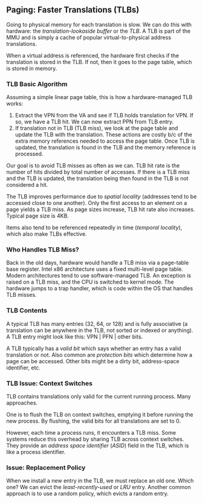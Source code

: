 ## Paging: Faster Translations (TLBs)

Going to physical memory for each translation is slow. We can do this with
hardware: the *translation-lookaside buffer* or the *TLB*. A TLB is part of the
MMU and is simply a cache of popular virtual-to-physical address translations. 

When a virtual address is referenced, the hardware first checks if the
translation is stored in the TLB. If not, then it goes to the page table, which
is stored in memory. 

### TLB Basic Algorithm

Assuming a simple linear page table, this is how a hardware-managed TLB works:  
1. Extract the VPN from the VA and see if TLB holds translation for VPN. If so,
we have a TLB hit. We can now extract PPN from TLB entry. 
2. If translation not in TLB (TLB miss), we look at the page table and update
the TLB with the translation. These actions are costly b/c of the extra memory
references needed to access the page table. Once TLB is updated, the translation
is found in the TLB and the memory reference is processed.

Our goal is to avoid TLB misses as often as we can. TLB hit rate is the number
of hits divided by total number of accesses. If there is a TLB miss and the TLB
is updated, the translation being then found in the TLB is not considered a hit. 

The TLB improves performance due to *spatial locality* (addresses tend to be
accessed close to one another). Only the first access to an element on a page
yields a TLB miss. As page sizes increase, TLB hit rate also increases. Typical
page size is 4KB. 

Items also tend to be referenced repeatedly in time (*temporal locality*), which
also make TLBs effective. 

### Who Handles TLB Miss?

Back in the old days, hardware would handle a TLB miss via a page-table base
register. Intel x86 architecture uses a fixed multi-level page table. Modern
architectures tend to use software-managed TLB. An exception is raised on a TLB
miss, and the CPU is switched to kernel mode. The hardware jumps to a trap
handler, which is code within the OS that handles TLB misses.

### TLB Contents

A typical TLB has many entries (32, 64, or 128) and is fully associative (a
translation can be anywhere in the TLB, not sorted or indexed or anything). A
TLB entry might look like this: VPN | PFN | other bits.

A TLB typically has a *valid bit* which says whether an entry has a valid
translation or not. Also common are *protection bits* which determine how a page
can be accessed. Other bits might be a dirty bit, address-space identifier, etc.

### TLB Issue: Context Switches

TLB contains translations only valid for the current running process. Many
approaches.

One is to flush the TLB on context switches, emptying it before running the new
process. By flushing, the valid bits for all translations are set to 0. 

However, each time a process runs, it encounters a TLB miss. Some systems reduce
this overhead by sharing TLB across context switches. They provide an *address
space identifier* (*ASID*) field in the TLB, which is like a process identifier. 

### Issue: Replacement Policy

When we install a new entry in the TLB, we must replace an old one. Which one?
We can evict the *least-recently-used* or *LRU* entry. Another common approach
is to use a random policy, which evicts a random entry.
